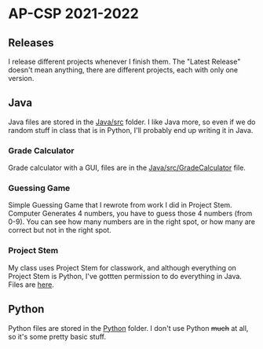 # AP-CSP 2021-2022

## Releases
I release different projects whenever I finish them. The "Latest Release" doesn't mean anything, there are different projects, each with only one version. 

## Java
Java files are stored in the [Java/src](https://github.com/gr1ffin/AP-CSP/tree/main/Java/src) folder. I like Java more, so even if we do random stuff in class that is in Python, I'll probably end up writing it in Java.

### Grade Calculator
Grade calculator with a GUI, files are in the [Java/src/GradeCalculator](https://github.com/gr1ffin/AP-CSP/tree/main/Java/src/GradeCalculator) file.

### Guessing Game
Simple Guessing Game that I rewrote from work I did in Project Stem. 
Computer Generates 4 numbers, you have to guess those 4 numbers (from 0-9). 
You can see how many numbers are in the right spot, or how many are correct but not in the right spot. 

### Project Stem
My class uses Project Stem for classwork, and although everything on Project Stem is Python, I've gottten permission to do everything in Java. Files are [here](https://github.com/gr1ffin/APCSP/tree/main/Java/src/ProjectStem).


## Python
Python files are stored in the [Python](https://github.com/gr1ffin/AP-CSP/tree/main/Python) folder. I don't use Python ~~much~~ at all, so it's some pretty basic stuff. 
